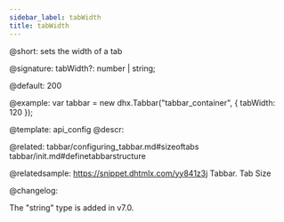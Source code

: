 ```yaml
---
sidebar_label: tabWidth
title: tabWidth
---          
```


@short: sets the width of a tab

@signature: tabWidth?: number | string;

@default: 200

@example: 
var tabbar = new dhx.Tabbar("tabbar_container", {
    tabWidth: 120
});

@template:	api_config
@descr: 

@related: tabbar/configuring_tabbar.md#sizeoftabs
tabbar/init.md#definetabbarstructure

@relatedsample: https://snippet.dhtmlx.com/yy841z3j	Tabbar. Tab Size

@changelog:

The "string" type is added in v7.0.